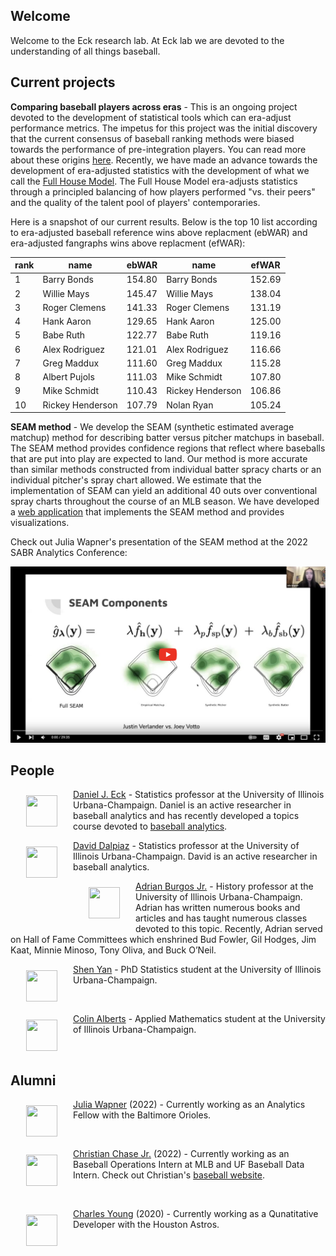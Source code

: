 ## Welcome 

Welcome to the Eck research lab. At Eck lab we are devoted to the understanding of all things baseball. 


## Current projects 

**Comparing baseball players across eras** - This is an ongoing project devoted to the development of statistical tools which can era-adjust performance metrics. The impetus for this project was the initial discovery that the current consensus of baseball ranking methods were biased towards the performance of pre-integration players. You can read more about these origins [here](https://deck13.shinyapps.io/challenging_baseball_nostalgia/?_ga=2.63424943.1066016428.1662040173-852280612.1656705949). Recently, we have made an advance towards the development of era-adjusted statistics with the development of what we call the [Full House Model](https://arxiv.org/abs/2207.11332). The Full House Model era-adjusts statistics through a principled balancing of how players performed "vs. their peers" and the quality of the talent pool of players' contemporaries.

Here is a snapshot of our current results. Below is the top 10 list according to era-adjusted baseball reference wins above replacment (ebWAR) and era-adjusted fangraphs wins above replacment (efWAR):

rank | name | ebWAR | name | efWAR
| -- | ------- | ---- | ------ | ---- |
1  | Barry Bonds      | 154.80 | Barry Bonds      | 152.69
2  | Willie Mays      | 145.47 | Willie Mays      | 138.04
3  | Roger Clemens    | 141.33 | Roger Clemens    | 131.19
4  | Hank Aaron       | 129.65 | Hank Aaron       | 125.00
5  | Babe Ruth        | 122.77 | Babe Ruth        | 119.16
6  | Alex Rodriguez   | 121.01 | Alex Rodriguez   | 116.66
7  | Greg Maddux      | 111.60 | Greg Maddux      | 115.28
8  | Albert Pujols    | 111.03 | Mike Schmidt     | 107.80
9  | Mike Schmidt     | 110.43 | Rickey Henderson | 106.86
10 | Rickey Henderson | 107.79 | Nolan Ryan       | 105.24



**SEAM method** - We develop the SEAM (synthetic estimated average matchup) method for describing batter versus pitcher matchups in baseball. The SEAM method provides confidence regions that reflect where baseballs that are put into play are expected to land. Our method is more accurate than similar methods constructed from individual batter spracy charts or an individual pitcher's spray chart allowed. We estimate that the implementation of SEAM can yield an additional 40 outs over conventional spray charts throughout the course of an MLB season. We have developed a [web application](https://seam.stat.illinois.edu/index.html) that implements the SEAM method and provides visualizations. 

Check out Julia Wapner's presentation of the SEAM method at the 2022 SABR Analytics Conference:

[![](images/SEAMtalk.png)](https://www.youtube.com/watch?v=I4k79lF7O1s&ab_channel=SABRvideos)

## People 

<img src="https://stat.illinois.edu/sites/default/files/styles/directory_profile/public/profile-photos/dje13.png.jpg?itok=j2rsX2F_" 
     width="50" 
     height="50"
     hspace="25"
     vspace="10"
     align = "left"
     /> [Daniel J. Eck](https://publish.illinois.edu/danieleck/) - Statistics professor at the University of Illinois Urbana-Champaign. Daniel is an active researcher in baseball analytics and has recently developed a topics course devoted to [baseball analytics](https://courses.illinois.edu/schedule/2022/fall/STAT/430).

<img src="https://www.freetechbooks.com/uploads/1614572153-dalpiaz2.png.jpg" 
     width="50" 
     height="50"
     hspace="25"
     vspace="10"
     align = "left"
     />[David Dalpiaz](https://daviddalpiaz.org/) - Statistics professor at the University of Illinois Urbana-Champaign. David is an active researcher in baseball analytics.
     
<img src="https://history.illinois.edu/sites/default/files/styles/directory_profile/public/profile-photos/burgosjr.png.jpg?itok=_i1SiQt0" 
     width="50" 
     height="50"
     hspace="25"
     vspace="10"
     align = "left"
     /> [Adrian Burgos Jr.](https://history.illinois.edu/directory/profile/burgosjr) - History professor at the University of Illinois Urbana-Champaign.  Adrian has written numerous books and articles and has taught numerous classes devoted to this topic. Recently, Adrian served on Hall of Fame Committees which enshrined Bud Fowler, Gil Hodges, Jim Kaat, Minnie Minoso, Tony Oliva, and Buck O’Neil.

<img src="https://media-exp1.licdn.com/dms/image/C4D03AQFNThn4sK1Ezg/profile-displayphoto-shrink_400_400/0/1520998994914?e=1667433600&v=beta&t=NsuXsy2okHVDTPu_hXZQ9jGhEtgLjWBzHWemWZPwmFY" 
     width="50" 
     height="50"
     hspace="25"
     vspace="10"
     align = "left"
     />[Shen Yan](https://www.linkedin.com/in/shen-yan-87a09812b/) - PhD Statistics student at the University of Illinois Urbana-Champaign.

<br>

<img src="https://media-exp1.licdn.com/dms/image/C4E03AQHBN1392SNUcw/profile-displayphoto-shrink_400_400/0/1594831527813?e=1667433600&v=beta&t=512oiDlU94KTaLTyY5vPP8WR4xx5pDHAAWQCtW0ELc8" 
     width="50" 
     height="50"
     hspace="25"
     vspace="10"
     align = "left"
     />[Colin Alberts](https://www.linkedin.com/in/colin-alberts/) - Applied Mathematics student at the University of Illinois Urbana-Champaign.


<br>

## Alumni 

<img src="https://media-exp1.licdn.com/dms/image/C4D03AQFdt9gYUDRUVQ/profile-displayphoto-shrink_400_400/0/1578449209595?e=1667433600&v=beta&t=gCxvpWI-N5xVYT024lHrrYSu8vrcEE9uazL4geBShHg" 
     width="50" 
     height="50"
     hspace="25"
     vspace="10"
     align = "left"
     />[Julia Wapner](https://www.linkedin.com/in/julia-wapner-72b418199/) (2022) - Currently working as an Analytics Fellow with the Baltimore Orioles.

<br>

<img src="https://upload.wikimedia.org/wikipedia/en/1/1e/Baseball_%28crop%29.jpg" 
     width="50" 
     height="50"
     hspace="25"
     vspace="10"
     align = "left"
     />[Christian Chase Jr.](https://www.linkedin.com/in/christian-chase/) (2022) - Currently working as an Baseball Operations Intern at MLB and UF Baseball Data Intern. Check out Christian's [baseball website](https://chasechristian7.wixsite.com/christiansbaseballwo).

<br>

<img src="https://media-exp1.licdn.com/dms/image/C5603AQHx6bcJF56fVA/profile-displayphoto-shrink_400_400/0/1654909344953?e=1667433600&v=beta&t=H3Grbxhm9RDLTvWIlrQW4U10HC57OJGZ6twIs6tguy4" 
     width="50" 
     height="50"
     hspace="25"
     vspace="10"
     align = "left"
     />[Charles Young](https://www.linkedin.com/in/charles-young-2aa709136/) (2020) - Currently working as a Qunatitative Developer with the Houston Astros.

